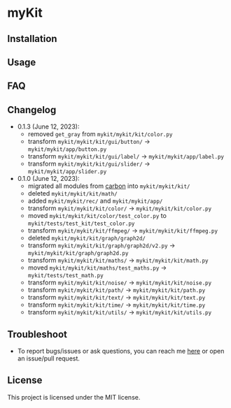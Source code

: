# myKit



## Installation



## Usage



## FAQ



## Changelog

- 0.1.3 (June 12, 2023):
    - removed `get_gray` from `mykit/mykit/kit/color.py`
    - transform `mykit/mykit/kit/gui/button/` -> `mykit/mykit/app/button.py`
    - transform `mykit/mykit/kit/gui/label/` -> `mykit/mykit/app/label.py`
    - transform `mykit/mykit/kit/gui/slider/` -> `mykit/mykit/app/slider.py`
- 0.1.0 (June 12, 2023):
    - migrated all modules from [carbon](https://github.com/nvfp/carbon) into `mykit/mykit/kit/`
    - deleted `mykit/mykit/kit/math/`
    - added `mykit/mykit/rec/` and `mykit/mykit/app/`
    - transform `mykit/mykit/kit/color/` -> `mykit/mykit/kit/color.py`
    - moved `mykit/mykit/kit/color/test_color.py` to `mykit/tests/test_kit/test_color.py`
    - transform `mykit/mykit/kit/ffmpeg/` -> `mykit/mykit/kit/ffmpeg.py`
    - deleted `mykit/mykit/kit/graph/graph2d/`
    - transform `mykit/mykit/kit/graph/graph2d/v2.py` -> `mykit/mykit/kit/graph/graph2d.py`
    - transform `mykit/mykit/kit/maths/` -> `mykit/mykit/kit/math.py`
    - moved `mykit/mykit/kit/maths/test_maths.py` -> `mykit/tests/test_math.py`
    - transform `mykit/mykit/kit/noise/` -> `mykit/mykit/kit/noise.py`
    - transform `mykit/mykit/kit/path/` -> `mykit/mykit/kit/path.py`
    - transform `mykit/mykit/kit/text/` -> `mykit/mykit/kit/text.py`
    - transform `mykit/mykit/kit/time/` -> `mykit/mykit/kit/time.py`
    - transform `mykit/mykit/kit/utils/` -> `mykit/mykit/kit/utils.py`


## Troubleshoot

- To report bugs/issues or ask questions, you can reach me [here](https://nvfp.github.io/contact) or open an issue/pull request.


## License

This project is licensed under the MIT license.